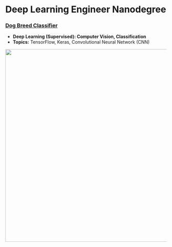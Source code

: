 # Deep Learning Engineer Nanodegree

### [Dog Breed Classifier](https://github.com/jquickgh/dog-breed-classifier/blob/master/dog_app.ipynb)
- **Deep Learning (Supervised): Computer Vision, Classification**
- **Topics:** TensorFlow, Keras, Convolutional Neural Network (CNN)
<img src="https://github.com/jquickgh/dog-breed-classifier-cnn/blob/master/dog-breed.jpg" width="600"> 
